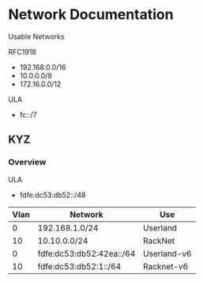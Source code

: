 # Network Documentation

Usable Networks

RFC1918

- 192.168.0.0/16
- 10.0.0.0/8
- 172.16.0.0/12

ULA

- fc::/7

## KYZ

### Overview

ULA

- fdfe:dc53:db52::/48

| Vlan | Network                  | Use         |
| ---- | ------------------------ | ----------- |
| 0    | 192.168.1.0/24           | Userland    |
| 10   | 10.10.0.0/24             | RackNet     |
| 0    | fdfe:dc53:db52:42ea::/64 | Userland-v6 |
| 10   | fdfe:dc53:db52:1::/64    | Racknet-v6  |
